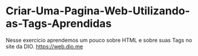 # Criar-Uma-Pagina-Web-Utilizando-as-Tags-Aprendidas

Nesse exercicio aprendemos um pouco sobre HTML e sobre suas Tags no site da DIO.
https://web.dio.me
